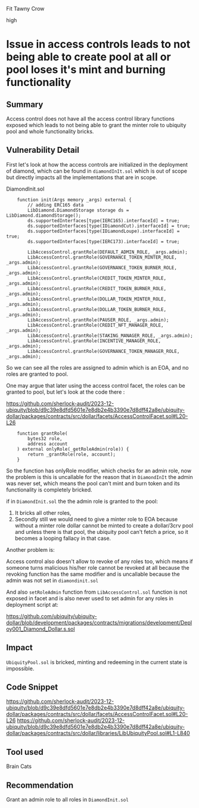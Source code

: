 Fit Tawny Crow

high

# Issue in access controls leads to not being able to create pool at all or pool loses it's mint and burning functionality

## Summary
Access control does not have all the access control library functions exposed which leads to not being able to grant the minter role to ubiquity pool and whole functionality bricks. 
## Vulnerability Detail
First let's look at how the access controls are initialized in the deployment of diamond, which can be found in `diamondInIt.sol` which is out of scope but directly impacts all the implementations that are in scope. 

DiamondInit.sol
```solidity
    function init(Args memory _args) external {
        // adding ERC165 data
        LibDiamond.DiamondStorage storage ds = LibDiamond.diamondStorage();
        ds.supportedInterfaces[type(IERC165).interfaceId] = true;
        ds.supportedInterfaces[type(IDiamondCut).interfaceId] = true;
        ds.supportedInterfaces[type(IDiamondLoupe).interfaceId] = true;
        ds.supportedInterfaces[type(IERC173).interfaceId] = true;

        LibAccessControl.grantRole(DEFAULT_ADMIN_ROLE, _args.admin);
        LibAccessControl.grantRole(GOVERNANCE_TOKEN_MINTER_ROLE, _args.admin);
        LibAccessControl.grantRole(GOVERNANCE_TOKEN_BURNER_ROLE, _args.admin);
        LibAccessControl.grantRole(CREDIT_TOKEN_MINTER_ROLE, _args.admin);
        LibAccessControl.grantRole(CREDIT_TOKEN_BURNER_ROLE, _args.admin);
        LibAccessControl.grantRole(DOLLAR_TOKEN_MINTER_ROLE, _args.admin);
        LibAccessControl.grantRole(DOLLAR_TOKEN_BURNER_ROLE, _args.admin);
        LibAccessControl.grantRole(PAUSER_ROLE, _args.admin);
        LibAccessControl.grantRole(CREDIT_NFT_MANAGER_ROLE, _args.admin);
        LibAccessControl.grantRole(STAKING_MANAGER_ROLE, _args.admin);
        LibAccessControl.grantRole(INCENTIVE_MANAGER_ROLE, _args.admin);
        LibAccessControl.grantRole(GOVERNANCE_TOKEN_MANAGER_ROLE, _args.admin);
```

So we can see all the roles are assigned to admin which is an EOA, and no roles are granted to pool.

One may argue that later using the access control facet, the roles can be granted to pool, but let's look at the code there :

https://github.com/sherlock-audit/2023-12-ubiquity/blob/d9c39e8dfd5601e7e8db2e4b3390e7d8dff42a8e/ubiquity-dollar/packages/contracts/src/dollar/facets/AccessControlFacet.sol#L20-L26

```solidity
    function grantRole(
        bytes32 role,
        address account
    ) external onlyRole(_getRoleAdmin(role)) {
        return _grantRole(role, account);
    }
```

So the function has onlyRole modifier, which checks for an admin role, now the problem is this is uncallable for the reason that in `DiamondInIt` the admin was never set, which means the pool can't mint and burn token and its functionality is completely bricked.

if in `DiamondInit.sol` the the admin role is granted to the pool:

1. It bricks all other roles,
2. Secondly still we would need to give a minter role to EOA because without a minter role dollar cannot be minted to create a dollar/3crv pool and unless there is that pool, the ubiquity pool can't fetch a price, so it becomes a looping fallacy in that case.

Another problem is: 

Access control also doesn't allow to revoke of any roles too, which means if someone turns malicious his/her role cannot be revoked at all because the revoking function has the same modifier and is uncallable because the admin was not set in `diamondinit.sol`

And also `setRoleAdmin` function from `LibAccessControl.sol` function is not exposed in facet and is also never used to set admin for any roles in deployment script at:

https://github.com/ubiquity/ubiquity-dollar/blob/development/packages/contracts/migrations/development/Deploy001_Diamond_Dollar.s.sol

## Impact
`UbiquityPool.sol` is bricked, minting and redeeming in the current state is impossible. 
## Code Snippet
https://github.com/sherlock-audit/2023-12-ubiquity/blob/d9c39e8dfd5601e7e8db2e4b3390e7d8dff42a8e/ubiquity-dollar/packages/contracts/src/dollar/facets/AccessControlFacet.sol#L20-L26
https://github.com/sherlock-audit/2023-12-ubiquity/blob/d9c39e8dfd5601e7e8db2e4b3390e7d8dff42a8e/ubiquity-dollar/packages/contracts/src/dollar/libraries/LibUbiquityPool.sol#L1-L840
## Tool used
Brain
Cats
## Recommendation
Grant an admin role to all roles in `DiamondInit.sol`